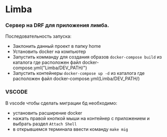 # Limba

### Сервер на DRF для приложения лимба.

Последовательность запуска:
* Заклонить данный проект в папку home
* Установить docker на компьютер
* Запустить комманду для создания образов `docker-compose build` из каталога где расположен файл docker-compose.yml("Limba/DEV_PATH/")
* Запустить контейнеры `docker-compose up -d` из каталога где расположен файл docker-compose.yml(Limba/DEV_PATH/)

### VSCODE

В vscode чтобы сделать миграции бд необходимо:
* установить расширение docker
* нажать правой кнопкой мыши на контейнер с приложением и выбрать раздел `Attach Shell`
* в открывшемся терминала ввести команду `make mig`


